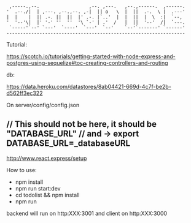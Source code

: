 
     ,-----.,--.                  ,--. ,---.   ,--.,------.  ,------.
    '  .--./|  | ,---. ,--.,--. ,-|  || o   \  |  ||  .-.  \ |  .---'
    |  |    |  || .-. ||  ||  |' .-. |`..'  |  |  ||  |  \  :|  `--, 
    '  '--'\|  |' '-' ''  ''  '\ `-' | .'  /   |  ||  '--'  /|  `---.
     `-----'`--' `---'  `----'  `---'  `--'    `--'`-------' `------'
    ----------------------------------------------------------------- 

Tutorial:

https://scotch.io/tutorials/getting-started-with-node-express-and-postgres-using-sequelize#toc-creating-controllers-and-routing

db:

https://data.heroku.com/datastores/8ab04421-669d-4c7f-be2b-d562ff3ec322

On server/config/config.json

// This should not be here, it should be "DATABASE_URL"
// and -> export DATABASE_URL=_databaseURL
-------------------------------------------------------------

http://www.react.express/setup

How to use:

 - npm install
 - npm run start:dev 
 - cd todolist && npm install
 - npm run

 backend will run on http:XXX:3001 and client on http:XXX:3000
